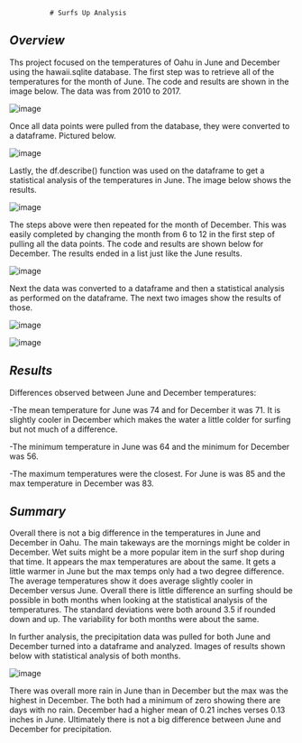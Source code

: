               # Surfs Up Analysis
 
## *Overview*

Ths project focused on the temperatures of Oahu in June and December using the hawaii.sqlite database. The first step was to retrieve all of the temperatures for the month of June. The code and results are shown in the image below. The data was from 2010 to 2017.



![image](https://user-images.githubusercontent.com/85581208/147119527-ccccf20f-6f76-4cc7-b126-d9c1d22ad276.png)


Once all data points were pulled from the database, they were converted to a dataframe. Pictured below.



![image](https://user-images.githubusercontent.com/85581208/147119896-6d5e0877-86fa-4515-a398-16d75dd83e62.png)



Lastly, the df.describe() function was used on the dataframe to get a statistical analysis of the temperatures in June. The image below shows the results.



![image](https://user-images.githubusercontent.com/85581208/147120229-63d82959-734a-4e27-876f-f380c480a80f.png)


The steps above were then repeated for the month of December. This was easily completed by changing the month from 6 to 12 in the first step of pulling all the data points. The code and results are shown below for December. The results ended in a list just like the June results.


![image](https://user-images.githubusercontent.com/85581208/147120493-ca75e8c3-4141-47f2-9de5-b7a1aa2fb3ec.png)

Next the data was converted to a dataframe and then a statistical analysis as performed on the dataframe. The next two images show the results of those.


![image](https://user-images.githubusercontent.com/85581208/147120912-295f08a4-e287-4301-9ff6-772756dd71bb.png)




![image](https://user-images.githubusercontent.com/85581208/147120832-d5915312-af2f-4b13-a496-476f73774aa2.png)




## *Results*

Differences observed between June and December temperatures:

-The mean temperature for June was 74 and for December it was 71. It is slightly cooler in December which makes the water a little colder for surfing but not much of a difference.  

-The minimum temperature in June was 64 and the minimum for December was 56.  

-The maximum temperatures were the closest. For June is was 85 and the max temperature in December was 83.  


## *Summary*

Overall there is not a big difference in the temperatures in June and December in Oahu. The main takeways are the mornings might be colder in December.  Wet suits might be a more popular item in the surf shop during that time.  It appears the max temperatures are about the same. It gets a little warmer in June but the max temps only had a two degree difference. The average temperatures show it does average slightly cooler in December versus June. Overall there is little difference an surfing should be possible in both months when looking at the statistical analysis of the temperatures. The standard deviations were both around 3.5 if rounded down and up. The variability for both months were about the same.

In further analysis, the precipitation data was pulled for both June and December turned into a dataframe and analyzed. Images of results shown below with statistical analysis of both months.



![image](https://user-images.githubusercontent.com/85581208/147123039-1603b6e2-5629-435a-bf29-d15becf6bd1a.png)




There was overall more rain in June than in December but the max was the highest in December.  The both had a minimum of zero showing there are days with no rain.  December had a higher mean of 0.21 inches verses 0.13 inches in June.  Ultimately there is not a big difference between June and December for precipitation.

















              
              

